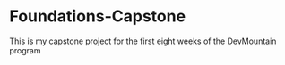 # Foundations-Capstone
This is my capstone project for the first eight weeks of the DevMountain program
